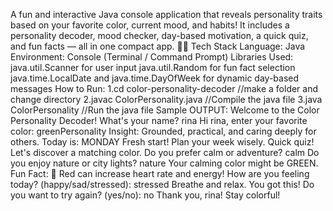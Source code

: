 A fun and interactive Java console application that reveals personality traits based on your favorite color, current mood, and habits! It includes a personality decoder, mood checker, day-based motivation, a quick quiz, and fun facts — all in one compact app.
                🧑‍💻 Tech Stack
Language: Java
Environment: Console (Terminal / Command Prompt)
Libraries Used:
java.util.Scanner for user input
java.util.Random for fun fact selection
java.time.LocalDate and java.time.DayOfWeek for dynamic day-based messages
How to Run:
1.cd color-personality-decoder //make a folder and change directory 
2.javac ColorPersonality.java //Compile the java file
3.java ColorPersonality //Run the java file
Sample OUTPUT:
 Welcome to the Color Personality Decoder!
What's your name? rina
Hi rina, enter your favorite color: greenPersonality Insight:
Grounded, practical, and caring deeply for others.
Today is: MONDAY
Fresh start! Plan your week wisely.
Quick quiz! Let's discover a matching color.
Do you prefer calm or adventure? calm
Do you enjoy nature or city lights? nature
Your calming color might be GREEN.
Fun Fact: 🔴 Red can increase heart rate and energy!
How are you feeling today? (happy/sad/stressed): stressed
Breathe and relax. You got this!
Do you want to try again? (yes/no): no
 Thank you, rina! Stay colorful!
